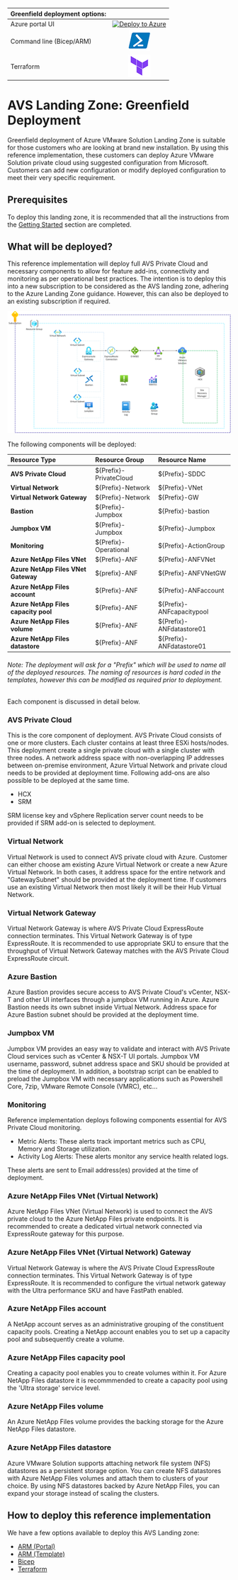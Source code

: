 
|Greenfield deployment options:          |                           |
|:-------------------------------------|:------------------------: |
|Azure portal UI          |[![Deploy to Azure](https://aka.ms/deploytoazurebutton)](https://portal.azure.com/#blade/Microsoft_Azure_CreateUIDef/CustomDeploymentBlade/uri/https%3A%2F%2Fraw.githubusercontent.com%2Fseanluce%2FANF-datastore-PortalUI%2Fmain%2FAVS-Landing-Zone%2FGreenField%2FPortalUI%2FARM%2FESLZDeploy.deploy.json/uiFormDefinitionUri/https%3A%2F%2Fraw.githubusercontent.com%2Fseanluce%2FANF-datastore-PortalUI%2Fmain%2FAVS-Landing-Zone%2FGreenField%2FPortalUI%2FARM%2FESLZdeploy.PortalUI.json)      |
|Command line (Bicep/ARM)              |[![Powershell/Azure CLI](/docs/images/powershell.png)](https://github.com/Azure/Enterprise-Scale-for-AVS/tree/main/AVS-Landing-Zone/GreenField/Bicep)          |
|Terraform                             |[![Terraform](/docs/images/terraform.png)](https://github.com/Azure/Enterprise-Scale-for-AVS/tree/main/AVS-Landing-Zone/GreenField/Terraform)                  |


# AVS Landing Zone: Greenfield Deployment

Greenfield deployment of Azure VMware Solution Landing Zone is suitable for those customers who are looking at brand new installation. By using this reference implementation, these customers can deploy Azure VMware Solution private cloud using suggested configuration from Microsoft. Customers can add new configuration or modify deployed configuration to meet their very specific requirement.

## Prerequisites

To deploy this landing zone, it is recommended that all the instructions from the [Getting Started](../../GettingStarted.md) section are completed.

## What will be deployed?

This reference implementation will deploy full AVS Private Cloud and necessary components to allow for feature add-ins, connectivity and monitoring as per operational best practices. The intention is to deploy this into a new subscription to be considered as the AVS landing zone, adhering to the Azure Landing Zone guidance. However, this can also be deployed to an existing subscription if required.

![ALZ Greenfield](../../docs/images/AVSSingleRegion.png)

The following components will be deployed:

| **Resource Type**                      | **Resource Group**     | **Resource Name**         |
| :------------------------------------- | :--------------------- | :------------------------ |
| **AVS Private Cloud**                  | ${Prefix}-PrivateCloud | ${Prefix}-SDDC            |
| **Virtual Network**                    | ${Prefix}-Network      | ${Prefix}-VNet            |
| **Virtual** **Network  Gateway**       | ${Prefix}-Network      | ${Prefix}-GW              |
| **Bastion**                            | ${Prefix}-Jumpbox      | ${Prefix}-bastion         |
| **Jumpbox VM**                         | ${Prefix}-Jumpbox      | ${Prefix}-Jumpbox         |
| **Monitoring**                         | ${Prefix}-Operational  | ${Prefix}-ActionGroup     |
| **Azure NetApp Files VNet**            | ${Prefix}-ANF          | ${Prefix}-ANFVNet         |
| **Azure NetApp Files VNet Gateway**    | ${prefix}-ANF          | ${Prefix}-ANFVNetGW       |
| **Azure NetApp Files account**         | ${Prefix}-ANF          | ${Prefix}-ANFaccount      |
| **Azure NetApp Files capacity pool**   | ${Prefix}-ANF          | ${Prefix}-ANFcapacitypool |
| **Azure NetApp Files volume**          | ${Prefix}-ANF          | ${Prefix}-ANFdatastore01  |
| **Azure NetApp Files datastore**       | ${Prefix}-ANF          | ${Prefix}-ANFdatastore01  |

###### Note:  The deployment will ask for a "Prefix" which will be used to name all of the deployed resources. The naming of resources is hard coded in the templates, however this can be modified as required prior to deployment.

Each component is discussed in detail below.

### AVS Private Cloud

This is the core component of deployment. AVS Private Cloud consists of one or more clusters. Each cluster contains at least three ESXi hosts/nodes. This deployment create a single private cloud with a single cluster with three nodes. A network address space with non-overlapping IP addresses between on-premise environment, Azure Virtual Network and private cloud needs to be provided at deployment time. Following add-ons are also possible to be deployed at the same time.

- HCX
- SRM

SRM license key and vSphere Replication server count needs to be provided if SRM add-on is selected to deployment. 

### Virtual Network

Virtual Network is used to connect AVS private cloud with Azure. Customer can either choose am existing Azure Virtual Network or create a new Azure Virtual Network. In both cases, it address space for the entire network and "GatewaySubnet" should be provided at the deployment time. If customers use an existing Virtual Network then most likely it will be their Hub Virtual Network.

### Virtual Network Gateway

Virtual Network Gateway is where AVS Private Cloud ExpressRoute connection terminates. This Virtual Network Gateway is of type ExpressRoute. It is recommended to use appropriate SKU to ensure that the throughput of Virtual Network Gateway matches with the AVS Private Cloud ExpressRoute circuit.

### Azure Bastion

Azure Bastion provides secure access to AVS Private Cloud's vCenter, NSX-T and other UI interfaces through a jumpbox VM running in Azure. Azure Bastion needs its own subnet inside Virtual Network. Address space for Azure Bastion subnet should be provided at the deployment time.

### Jumpbox VM

Jumpbox VM provides an easy way to validate and interact with AVS Private Cloud services such as vCenter & NSX-T UI portals. Jumpbox VM username, password, subnet address space and SKU should be provided at the time of deployment. In addition, a bootstrap script can be enabled to preload the Jumpbox VM with necessary applications such as Powershell Core, 7zip, VMware Remote Console (VMRC), etc...

### Monitoring

Reference implementation deploys following components essential for AVS Private Cloud monitoring.

- Metric Alerts: These alerts track important metrics such as CPU, Memory and Storage utilization.
- Activity Log Alerts: These alerts monitor any service health related logs.  

These alerts are sent to Email address(es) provided at the time of deployment.

### Azure NetApp Files VNet (Virtual Network)

Azure NetApp Files VNet (Virtual Network) is used to connect the AVS private cloud to the Azure NetApp Files private endpoints. It is recommended to create a dedicated virtual network connected via ExpressRoute gateway for this purpose.

### Azure NetApp Files VNet (Virtual Network) Gateway

Virtual Network Gateway is where the AVS Private Cloud ExpressRoute connection terminates. This Virtual Network Gateway is of type ExpressRoute. It is recommended to configure the virtual network gateway with the Ultra performance SKU and have FastPath enabled. 

### Azure NetApp Files account

A NetApp account serves as an administrative grouping of the constituent capacity pools. Creating a NetApp account enables you to set up a capacity pool and subsequently create a volume.

### Azure NetApp Files capacity pool

Creating a capacity pool enables you to create volumes within it. For Azure NetApp Files datastore it is recommmended to create a capacity pool using the 'Ultra storage' service level.

### Azure NetApp Files volume

An Azure NetApp Files volume provides the backing storage for the Azure NetApp Files datastore.

### Azure NetApp Files datastore

Azure VMware Solution supports attaching network file system (NFS) datastores as a persistent storage option. You can create NFS datastores with Azure NetApp Files volumes and attach them to clusters of your choice. By using NFS datastores backed by Azure NetApp Files, you can expand your storage instead of scaling the clusters.

## How to deploy this reference implementation

We have a few options available to deploy this AVS Landing zone:

- [ARM (Portal)](https://portal.azure.com/#blade/Microsoft_Azure_CreateUIDef/CustomDeploymentBlade/uri/https%3A%2F%2Fraw.githubusercontent.com%2FAzure%2FEnterprise-Scale-for-AVS%2Fmain%2FAVS-Landing-Zone%2FGreenField%2FPortalUI%2FARM%2FESLZDeploy.deploy.json/uiFormDefinitionUri/https%3A%2F%2Fraw.githubusercontent.com%2FAzure%2FEnterprise-Scale-for-AVS%2Fmain%2FAVS-Landing-Zone%2FGreenField%2FPortalUI%2FARM%2FESLZdeploy.PortalUI.json)
- [ARM (Template)](ARM)
- [Bicep](Bicep)
- [Terraform](Terraform)
